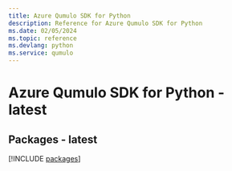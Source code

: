 ```yaml
---
title: Azure Qumulo SDK for Python
description: Reference for Azure Qumulo SDK for Python
ms.date: 02/05/2024
ms.topic: reference
ms.devlang: python
ms.service: qumulo
---
```

# Azure Qumulo SDK for Python - latest
## Packages - latest
[!INCLUDE [packages](qumulo-index.md)]